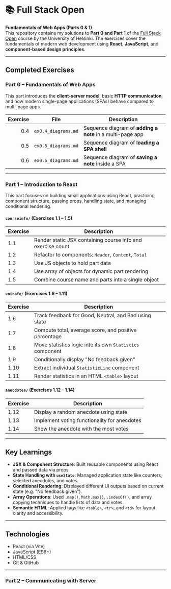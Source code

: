 # 📚 Full Stack Open  
**Fundamentals of Web Apps (Parts 0 & 1)**  
This repository contains my solutions to **Part 0 and Part 1** of the [Full Stack Open](https://fullstackopen.com/en) course by the University of Helsinki. The exercises cover the fundamentals of modern web development using **React**, **JavaScript**, and **component-based design principles**.

---

## Completed Exercises

### Part 0 – Fundamentals of Web Apps

This part introduces the **client-server model**, basic **HTTP communication**, and how modern single-page applications (SPAs) behave compared to multi-page apps.

| Exercise | File               | Description |
|---------:|--------------------|-------------|
| 0.4      | `ex0.4_diagrams.md` | Sequence diagram of **adding a note** in a multi-page app |
| 0.5      | `ex0.5_diagrams.md` | Sequence diagram of **loading a SPA shell** |
| 0.6      | `ex0.6_diagrams.md` | Sequence diagram of **saving a note** inside a SPA |

---

### Part 1 – Introduction to React

This part focuses on building small applications using React, practicing component structure, passing props, handling state, and managing conditional rendering.

#### `courseinfo/` (Exercises 1.1 – 1.5)

| Exercise | Description |
|----------|-------------|
| 1.1      | Render static JSX containing course info and exercise count |
| 1.2      | Refactor to components: `Header`, `Content`, `Total` |
| 1.3      | Use JS objects to hold part data |
| 1.4      | Use array of objects for dynamic part rendering |
| 1.5      | Combine course name and parts into a single object |

#### `unicafe/` (Exercises 1.6 – 1.11)

| Exercise | Description |
|----------|-------------|
| 1.6      | Track feedback for Good, Neutral, and Bad using state |
| 1.7      | Compute total, average score, and positive percentage |
| 1.8      | Move statistics logic into its own `Statistics` component |
| 1.9      | Conditionally display "No feedback given" |
| 1.10     | Extract individual `StatisticLine` component |
| 1.11     | Render statistics in an HTML `<table>` layout |

#### `anecdotes/` (Exercises 1.12 – 1.14)

| Exercise | Description |
|----------|-------------|
| 1.12     | Display a random anecdote using state |
| 1.13     | Implement voting functionality for anecdotes |
| 1.14     | Show the anecdote with the most votes |

---

## Key Learnings

- **JSX & Component Structure**: Built reusable components using React and passed data via props.
- **State Handling with `useState`**: Managed application state like counters, selected anecdotes, and votes.
- **Conditional Rendering**: Displayed different UI outputs based on current state (e.g. "No feedback given").
- **Array Operations**: Used `.map()`, `Math.max()`, `.indexOf()`, and array copying techniques to handle lists of data and votes.
- **Semantic HTML**: Applied tags like `<table>`, `<tr>`, and `<td>` for layout clarity and accessibility.

---

## Technologies

- React (via Vite)
- JavaScript (ES6+)
- HTML/CSS
- Git & GitHub

---

### Part 2 – Communicating with Server
